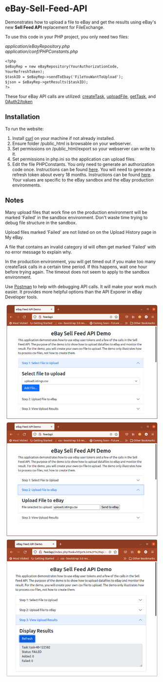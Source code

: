# eBay-Sell-Feed-API
Demonstrates how to upload a file to eBay and get the results using eBay's new **Sell Feed API** replacement for FileExchange. 

To use this code in your PHP project, you only need two files:

*application/eBayRepository.php*  
*application/conf/PHPConstants.php*  

`<?php`   
    `$eBayRep = new eBayRepository(YourAuthorizationCode, YourRefreshToken);`   
    `$taskID = $eBayRep->sendToEbay('FileYouWantToUpload');`    
    `$json = $eBayRep->getResults($taskID);`      
`?>`  

These four eBay API calls are utilized: [createTask](https://developer.ebay.com/api-docs/sell/feed/resources/task/methods/createTask), [uploadFile](https://developer.ebay.com/api-docs/sell/feed/resources/task/methods/uploadFile), 
[getTask](https://developer.ebay.com/api-docs/sell/feed/resources/task/methods/getTask), and [0Auth2/token](https://developer.ebay.com/api-docs/static/oauth-refresh-token-request.html)

## Installation

To run the website:
1. Install [curl](https://curl.se) on your machine if not already installed.
2. Ensure folder /public_html is browsable on your webserver.
3. Set permissions on /public_html/export so your webserver can write to it.
4. Set permissions in php.ini so the application can upload files. 
5. Edit the file PHPConstants. You only need to generate an authorization code once. Instructions can be found [here](https://developer.ebay.com/api-docs/static/oauth-base64-credentials.html). You will need to generate a refresh token about every 18 months. Instructions can be found [here](/docs/index.html). Your values are specific to the eBay sandbox and the eBay production environments.

## Notes
Many upload files that work fine on the production environment will be marked 'Failed' in the sandbox environment. Don't waste time trying to debug file structure in the sandbox. 

Upload files marked 'Failed' are not listed on on the Upload History page in My eBay.

A file that contains an invalid category id will often get marked 'Failed' with no error message to explain why.

In the production environment, you will get timed out if you make too many createTask calls in a certain time period. If this happens, wait one hour before trying again. The timeout does not seem to apply to the sandbox environment.

Use [Postman](https://postman.com) to help with debugging API calls. It will make your work much easier.  It provides more helpful options than the API Exporer in eBay Developer tools. 

![Screenshot 1](/docs/images/feedAPI_1.png)
![Screenshot 2](/docs/images/feedAPI_2.png)
![Screenshot 3](/docs/images/feedAPI_3.png)






